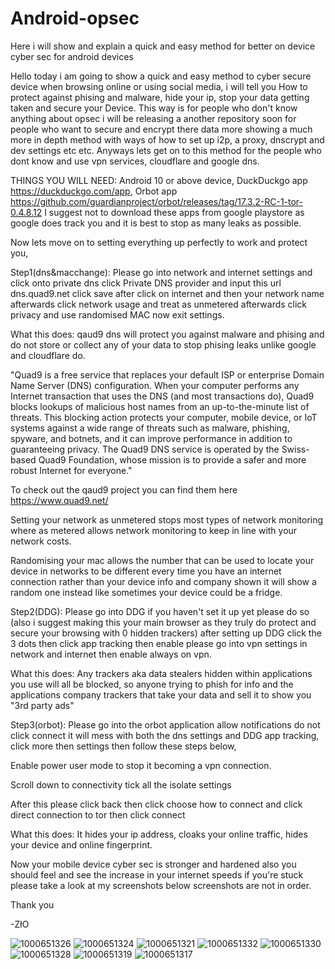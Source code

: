 # Android-opsec
Here i will show and explain a quick and easy method for better on device cyber sec for android devices

Hello today i am going to show a quick and easy method to cyber secure device when browsing online or using social media, i will tell you How to protect against phising and malware, hide your ip, stop your data getting taken and secure your Device. This way is for people who don't know anything about opsec i will be releasing a another repository soon for people who want to secure and encrypt there data more showing a much more in depth method with ways of how to set up i2p, a proxy, dnscrypt and dev settings etc etc. Anyways lets get on to this method for the people who dont know and use vpn services, cloudflare and google dns. 

THINGS YOU WILL NEED:
Android 10 or above device,
DuckDuckgo app https://duckduckgo.com/app,
Orbot app https://github.com/guardianproject/orbot/releases/tag/17.3.2-RC-1-tor-0.4.8.12
I suggest not to download these apps from google playstore as google does track you and it is best to stop as many leaks as possible.

Now lets move on to setting everything up perfectly to work and protect you,

Step1(dns&macchange):
Please go into network and internet settings and click onto private dns click Private DNS provider and input this url dns.quad9.net click save after click on internet and then your network name afterwards click network usage and treat as unmetered afterwards click privacy and use randomised MAC now exit settings.

What this does:
qaud9 dns will protect you against malware and phising and do not store or collect any of your data to stop phising leaks unlike google and cloudflare do. 

"Quad9 is a free service that replaces your default ISP or enterprise Domain Name Server (DNS) configuration. When your computer performs any Internet transaction that uses the DNS (and most transactions do), Quad9 blocks lookups of malicious host names from an up-to-the-minute list of threats. This blocking action protects your computer, mobile device, or IoT systems against a wide range of threats such as malware, phishing, spyware, and botnets, and it can improve performance in addition to guaranteeing privacy. The Quad9 DNS service is operated by the Swiss-based Quad9 Foundation, whose mission is to provide a safer and more robust Internet for everyone."

To check out the qaud9 project you can find them here
https://www.quad9.net/

Setting your  network as unmetered stops most types of network monitoring where as metered allows network monitoring to keep in line with your network costs.

Randomising your mac allows the number that can be used to locate your device in networks to be different every time you have an internet connection rather than your device info and company shown it will show a random one instead like sometimes your device could be a fridge.

Step2(DDG):
Please go into DDG if you haven't set it up yet please do so (also i suggest making this your main browser as they truly do protect and secure your browsing with 0 hidden trackers) after setting up DDG click the 3 dots then click app tracking then enable please go into vpn settings in network and internet then enable always on vpn.

What this does:
Any trackers aka data stealers hidden within applications you use will all be blocked, so anyone trying to phish for info and the applications company trackers that take your data and sell it to show you "3rd party ads"

Step3(orbot):
Please go into the orbot application allow notifications do not click connect it will mess with both the dns settings and DDG app tracking, click more then settings then follow these steps below,

Enable power user mode to stop it becoming a vpn connection.

Scroll down to connectivity tick all the isolate settings

After this please click back then click choose how to connect and click direct connection to tor then click connect 

What this does: 
It hides your ip address, cloaks your online traffic, hides your device and online fingerprint. 

Now your mobile device cyber sec is stronger and hardened also you should feel and see the increase in your internet speeds if you're stuck please take a look at my screenshots below screenshots are not in order.

Thank you 

-ZłO

![1000651326](https://github.com/user-attachments/assets/4c8705e0-47e1-4510-979a-ca8cf1acc913)
![1000651324](https://github.com/user-attachments/assets/91a01626-7d04-41ed-ac65-e7db33889d26)
![1000651321](https://github.com/user-attachments/assets/439d935d-0025-4cb9-84b1-dc698cdcb6e1)
![1000651332](https://github.com/user-attachments/assets/cba123da-3da3-4ef7-ba71-f4ecca51b49d)
![1000651330](https://github.com/user-attachments/assets/0937d694-cd8e-4769-b59c-bce8121e45a3)
![1000651328](https://github.com/user-attachments/assets/fbbf23a6-89ea-4d50-8786-21245320f139)
![1000651319](https://github.com/user-attachments/assets/913bff15-5b98-4ef2-94fc-4bcff3401a62)
![1000651317](https://github.com/user-attachments/assets/105358f8-fb80-4dfa-8f7c-3bb04a0563a7)
